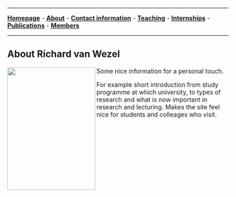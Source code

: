 
--------------------------------------
[**Homepage**](https://van-wezel.github.io/personalsite/) - [**About**](https://van-wezel.github.io/personalsite/about.html) - [**Contact information**](https://van-wezel.github.io/personalsite/contact.html) - [**Teaching**](https://van-wezel.github.io/personalsite/teaching.html) - [**Internships**](https://van-wezel.github.io/personalsite/internships.html) - [**Publications**](https://van-wezel.github.io/personalsite/publications.html) - [**Members**](https://van-wezel.github.io/personalsite/members.html) 

-------------------------------------------

## About Richard van Wezel


<img align='left' src="https://van-wezel.github.io/personalsite/Sunset.jpg" width="200" height="280" />

Some nice information for a personal touch.

For example short introduction from study programme at which university, to types of research and what is now important in research and lecturing. Makes the site feel nice for students and colleages who visit.

